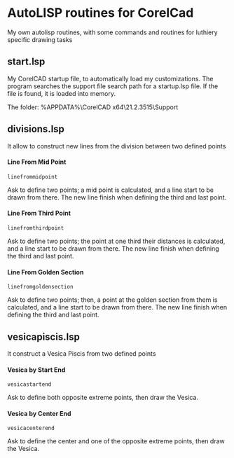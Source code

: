 # AutoLISP routines for CorelCad
My own autolisp routines, with some commands and routines for luthiery specific drawing tasks

## start.lsp
My CorelCAD startup file, to automatically load my customizations.
The program searches the support file search path for a startup.lsp file. If the file is found, it is loaded into memory.

The folder:
%APPDATA%\CorelCAD x64\21.2.3515\Support

## divisions.lsp
It allow to construct new lines from the division between two defined points

#### Line From Mid Point
`linefrommidpoint`

Ask to define two points; a mid point is calculated, and a line start to be drawn from there. The new line finish when defining the third and last point.

#### Line From Third Point
`linefromthirdpoint`

Ask to define two points; the point at one third their distances is calculated, and a line start to be drawn from there. The new line finish when defining the third and last point.

#### Line From Golden Section
`linefromgoldensection`

Ask to define two points; then, a point at the golden section from them is calculated, and a line start to be drawn from there. The new line finish when defining the third and last point.

## vesicapiscis.lsp
It construct a Vesica Piscis from two defined points

#### Vesica by Start End
`vesicastartend`

Ask to define both opposite extreme points, then draw the Vesica.

#### Vesica by Center End
`vesicacenterend`

Ask to define the center and one of the opposite extreme points, then draw the Vesica.
